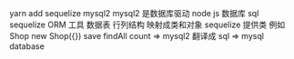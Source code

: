 yarn add sequelize mysql2
mysql2 是数据库驱动 node js 数据库 sql
sequelize ORM 工具 数据表 行列结构 映射成类和对象
sequelize 提供类 例如Shop new Shop({})
save findAll count => mysql2
翻译成 sql =>  mysql database
